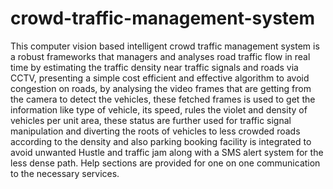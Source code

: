 # crowd-traffic-management-system
This computer vision based intelligent crowd traffic management system is a robust frameworks that managers and analyses road traffic flow in real time by estimating the traffic density near traffic signals and roads via CCTV, presenting a simple cost efficient and effective algorithm to avoid congestion on roads, by analysing the video frames that are getting from the camera to detect the vehicles, these fetched frames is used to get the information like type of vehicle, its speed, rules the violet and density of vehicles per unit area, these status are further used for traffic signal manipulation and diverting the roots of vehicles to less crowded roads according to the density and also parking booking facility is integrated to avoid unwanted Hustle and traffic jam along with a SMS alert system for the less dense path. Help sections are provided for one on one communication to the necessary services.
